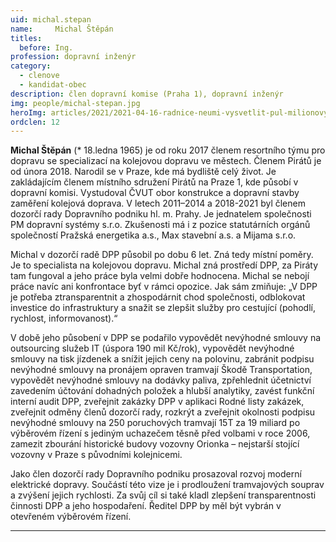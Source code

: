 ```yaml
---
uid: michal.stepan
name:     Michal Štěpán
titles:
  before: Ing.
profession: dopravní inženýr
category:
  - clenove
  - kandidat-obec
description: člen dopravní komise (Praha 1), dopravní inženýr
img: people/michal-stepan.jpg
heroImg: articles/2021/2021-04-16-radnice-neumi-vysvetlit-pul-milionovy-pro-valentu.jpg
ordclen: 12
---
```


**Michal Štěpán** (* 18.ledna 1965) je od roku 2017 členem resortního týmu pro dopravu se specializací na kolejovou dopravu ve městech. Členem Pirátů je od února 2018. Narodil se v Praze, kde má bydliště celý život. Je zakládajícím členem místního sdružení Pirátů na Praze 1, kde působí v dopravní komisi. Vystudoval ČVUT obor konstrukce a dopravní stavby zaměření kolejová doprava. V letech 2011–2014 a 2018-2021 byl členem dozorčí rady Dopravního podniku hl. m. Prahy. Je jednatelem společnosti PM dopravní systémy s.r.o. Zkušenosti má i z pozice statutárních orgánů společností Pražská energetika a.s., Max stavební a.s. a Mijama s.r.o. 

Michal v dozorčí radě DPP působil po dobu 6 let. Zná tedy místní poměry. Je to specialista na kolejovou dopravu. Michal zná prostředí DPP, za Piráty tam fungoval a jeho práce byla velmi dobře hodnocena. Michal se nebojí práce navíc ani konfrontace byť v rámci opozice. Jak sám zmiňuje: „V DPP je potřeba ztransparentnit a zhospodárnit chod společnosti, odblokovat investice do infrastruktury a snažit se zlepšit služby pro cestující (pohodlí, rychlost, informovanost).“ 

V době jeho působení v DPP se podařilo vypovědět nevýhodné smlouvy na outsourcing služeb IT (úspora 190 mil Kč/rok), vypovědět nevýhodné smlouvy na tisk jízdenek a snížit jejich ceny na polovinu, zabránit podpisu nevýhodné smlouvy na pronájem opraven tramvají Škodě Transportation, vypovědět nevýhodné smlouvy na dodávky paliva, zpřehlednit účetnictví zavedením účtování dohadných položek a hlubší analytiky, zavést funkční interní audit DPP, zveřejnit zakázky DPP v aplikaci Rodné listy zakázek, zveřejnit odměny členů dozorčí rady, rozkrýt a zveřejnit okolnosti podpisu nevýhodné smlouvy na 250 poruchových tramvají 15T za 19 miliard po výběrovém řízení s jediným uchazečem těsně před volbami v roce 2006, zamezit zbourání historické budovy vozovny Orionka – nejstarší stojící vozovny v Praze s původními kolejnicemi. 

Jako člen dozorčí rady Dopravního podniku prosazoval rozvoj moderní elektrické dopravy. Součástí této vize je i prodloužení tramvajových souprav a zvýšení jejich rychlosti. Za svůj cíl si také kladl zlepšení transparentnosti činnosti DPP a jeho hospodaření. Ředitel DPP by měl být vybrán v otevřeném výběrovém řízení.

---
